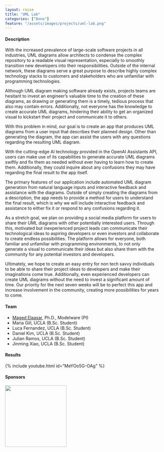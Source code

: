 ```yaml
---
layout: raise
title: "UML Lab"
categories: ["Done"]
feature: "/assets/images/projects/uml-lab.png"
---
```


#### Description

With the increased prevalence of large-scale software projects in all industries, UML diagrams allow architects to condense the complex repository to a readable visual representation, especially to smoothly transition new developers into their responsibilities. Outside of the internal network, these diagrams serve a great purpose to describe highly complex technology stacks to customers and stakeholders who are unfamiliar with programming technologies. 

Although UML diagram making software already exists, projects teams are hesitant to invest an engineer’s valuable time to the creation of these diagrams, as drawing or generating them is a timely, tedious process that also may contain errors. Additionally, not everyone has the knowledge to create accurate UML diagrams, hindering their ability to get an organized visual to kickstart their project and communicate it to others.

With this problem in mind, our goal is to create an app that produces UML diagrams from a user input that describes their planned design. Other than generating the diagram, the app can assist the users with any questions regarding the resulting UML diagram. 

With the cutting-edge AI technology provided in the OpenAI Assistants API, users can make use of its capabilities to generate accurate UML diagrams swiftly and fix them as needed without ever having to learn how to create them. Additionally, they could inquire about any confusions they may have regarding the final result to the app itself. 

The primary features of our application include automated UML diagram generation from natural language inputs and interactive feedback and assistance with the diagrams. Outside of simply creating the diagrams from a description, the app needs to provide a method for users to understand the final result, which is why we will include interactive feedback and assistance to either fix it or respond to any confusions regarding it. 

As a stretch goal, we plan on providing a social media platform for users to share their UML diagrams with other potentially interested users. Through this, motivated but inexperienced project leads can communicate their technological ideas to aspiring developers or even investors and collaborate to create endless possibilities. The platform allows for everyone, both familiar and unfamiliar with programming environments, to not only generate a visual to communicate their ideas but also share them with the community for any potential investors and developers. 

Ultimately, we hope to create an easy entry for non tech savvy individuals to be able to share their project ideas to developers and make their imaginations come true. Additionally, even experienced developers can create UML diagrams without the need to invest a significant amount of time. Our priority for the next seven weeks will be to perfect this app and increase involvement in the community, creating more possibilities for years to come.

#### Team

- [Maged Elaasar](/maged-elaasar.html), Ph.D., Modelware (PI)
- Maria Gill, UCLA (B.Sc. Student)
- Luca Fernandez, UCLA (B.Sc. Student)
- Daniel Kim, UCLA (B.Sc. Student)
- Julian Ramos, UCLA (B.Sc. Student)
- Jinming Xiao, UCLA (B.Sc. Student)

#### Results

{% include youtube.html id="MeYOo5G-OAg" %}

#### Sponsors

[<img width="200px" src="https://brand.ucla.edu/images/logos-and-marks/campus-logo.jpg"/>](https://www.ucla.edu/)
